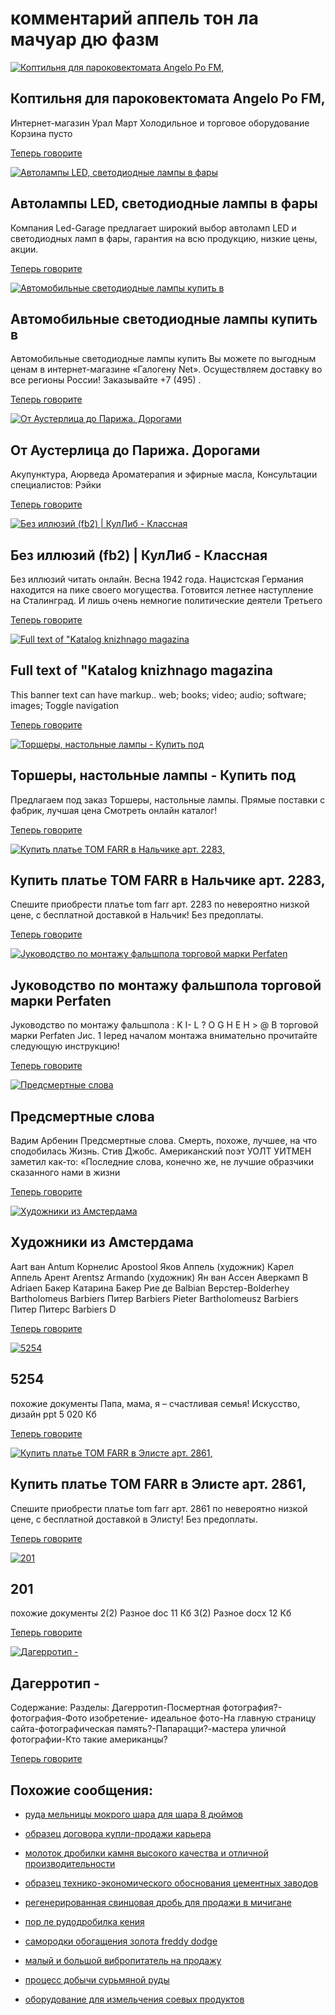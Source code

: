 # комментарий аппель тон ла мачуар дю фазм
<a href="https://mnn.zoosnet.net/LR/Chatpre.aspx?id=MNN94995150&p=https://ateliertankink.nl/" target="_blank">![Коптильня для пароковектомата Angelo Po FM, ](https://github.com/aggregatecrushing/img/raw/main/544.jpg)</a>
## Коптильня для пароковектомата Angelo Po FM, 
Интернет-магазин Урал Март Холодильное и торговое оборудование Корзина пусто
<a href="https://mnn.zoosnet.net/LR/Chatpre.aspx?id=MNN94995150&p=https://ateliertankink.nl/" target="_blank">Теперь говорите</a>
<a href="https://mnn.zoosnet.net/LR/Chatpre.aspx?id=MNN94995150&p=https://ateliertankink.nl/" target="_blank">![Автолампы LED, cветодиодные лампы в фары ](https://github.com/aggregatecrushing/img/raw/main/254.jpg)</a>
## Автолампы LED, cветодиодные лампы в фары 
Компания Led-Garage предлагает широкий выбор автоламп LED и cветодиодных ламп в фары, гарантия на всю продукцию, низкие цены, акции.
<a href="https://mnn.zoosnet.net/LR/Chatpre.aspx?id=MNN94995150&p=https://ateliertankink.nl/" target="_blank">Теперь говорите</a>
<a href="https://mnn.zoosnet.net/LR/Chatpre.aspx?id=MNN94995150&p=https://ateliertankink.nl/" target="_blank">![Автомобильные светодиодные лампы купить в ](https://github.com/aggregatecrushing/img/raw/main/699.jpg)</a>
## Автомобильные светодиодные лампы купить в 
Автомобильные светодиодные лампы купить Вы можете по выгодным ценам в интернет-магазине «Галогену Net». Осуществляем доставку во все регионы России! Заказывайте +7 (495) .
<a href="https://mnn.zoosnet.net/LR/Chatpre.aspx?id=MNN94995150&p=https://ateliertankink.nl/" target="_blank">Теперь говорите</a>
<a href="https://mnn.zoosnet.net/LR/Chatpre.aspx?id=MNN94995150&p=https://ateliertankink.nl/" target="_blank">![От Аустерлица до Парижа. Дорогами ](https://github.com/aggregatecrushing/img/raw/main/349.jpg)</a>
## От Аустерлица до Парижа. Дорогами 
Акупунктура, Аюрведа Ароматерапия и эфирные масла, Консультации специалистов: Рэйки 
<a href="https://mnn.zoosnet.net/LR/Chatpre.aspx?id=MNN94995150&p=https://ateliertankink.nl/" target="_blank">Теперь говорите</a>
<a href="https://mnn.zoosnet.net/LR/Chatpre.aspx?id=MNN94995150&p=https://ateliertankink.nl/" target="_blank">![Без иллюзий (fb2) | КулЛиб - Классная ](https://github.com/aggregatecrushing/img/raw/main/653.jpg)</a>
## Без иллюзий (fb2) | КулЛиб - Классная 
Без иллюзий читать онлайн. Весна 1942 года. Нацистская Германия находится на пике своего могущества. Готовится летнее наступление на Сталинград. И лишь очень немногие политические деятели Третьего
<a href="https://mnn.zoosnet.net/LR/Chatpre.aspx?id=MNN94995150&p=https://ateliertankink.nl/" target="_blank">Теперь говорите</a>
<a href="https://mnn.zoosnet.net/LR/Chatpre.aspx?id=MNN94995150&p=https://ateliertankink.nl/" target="_blank">![Full text of "Katalog knizhnago magazina ](https://github.com/aggregatecrushing/img/raw/main/106.jpg)</a>
## Full text of "Katalog knizhnago magazina 
This banner text can have markup.. web; books; video; audio; software; images; Toggle navigation
<a href="https://mnn.zoosnet.net/LR/Chatpre.aspx?id=MNN94995150&p=https://ateliertankink.nl/" target="_blank">Теперь говорите</a>
<a href="https://mnn.zoosnet.net/LR/Chatpre.aspx?id=MNN94995150&p=https://ateliertankink.nl/" target="_blank">![Торшеры, настольные лампы - Купить под ](https://github.com/aggregatecrushing/img/raw/main/412.jpg)</a>
## Торшеры, настольные лампы - Купить под 
Предлагаем под заказ Торшеры, настольные лампы. Прямые поставки с фабрик, лучшая цена Смотреть онлайн каталог!
<a href="https://mnn.zoosnet.net/LR/Chatpre.aspx?id=MNN94995150&p=https://ateliertankink.nl/" target="_blank">Теперь говорите</a>
<a href="https://mnn.zoosnet.net/LR/Chatpre.aspx?id=MNN94995150&p=https://ateliertankink.nl/" target="_blank">![Купить платье TOM FARR в Нальчике арт. 2283, ](https://github.com/aggregatecrushing/img/raw/main/702.jpg)</a>
## Купить платье TOM FARR в Нальчике арт. 2283, 
Спешите приобрести платье tom farr арт. 2283 по невероятно низкой цене, с бесплатной доставкой в Нальчик! Без предоплаты.
<a href="https://mnn.zoosnet.net/LR/Chatpre.aspx?id=MNN94995150&p=https://ateliertankink.nl/" target="_blank">Теперь говорите</a>
<a href="https://mnn.zoosnet.net/LR/Chatpre.aspx?id=MNN94995150&p=https://ateliertankink.nl/" target="_blank">![Jуководство по монтажу фальшпола торговой марки Perfaten](https://github.com/aggregatecrushing/img/raw/main/139.jpg)</a>
## Jуководство по монтажу фальшпола торговой марки Perfaten
Jуководство по монтажу фальшпола : K I- L ? O G H E H > @ B торговой марки Perfaten Jис. 1 Iеред началом монтажа внимательно прочитайте следующую инструкцию!
<a href="https://mnn.zoosnet.net/LR/Chatpre.aspx?id=MNN94995150&p=https://ateliertankink.nl/" target="_blank">Теперь говорите</a>
<a href="https://mnn.zoosnet.net/LR/Chatpre.aspx?id=MNN94995150&p=https://ateliertankink.nl/" target="_blank">![Предсмертные слова](https://github.com/aggregatecrushing/img/raw/main/351.jpg)</a>
## Предсмертные слова
Вадим Арбенин Предсмертные слова. Смерть, похоже, лучшее, на что сподобилась Жизнь. Стив Джобс. Американский поэт УОЛТ УИТМЕН заметил как-то: «Последние слова, конечно же, не лучшие образчики сказанного нами в жизни 
<a href="https://mnn.zoosnet.net/LR/Chatpre.aspx?id=MNN94995150&p=https://ateliertankink.nl/" target="_blank">Теперь говорите</a>
<a href="https://mnn.zoosnet.net/LR/Chatpre.aspx?id=MNN94995150&p=https://ateliertankink.nl/" target="_blank">![Художники из Амстердама](https://github.com/aggregatecrushing/img/raw/main/656.jpg)</a>
## Художники из Амстердама
Aart ван Antum Корнелис Apostool Яков Аппель (художник) Карел Аппель Арент Arentsz Armando (художник) Ян ван Ассен Аверкамп В Adriaen Бакер Катарина Бакер Рие де Balbian Верстер-Bolderhey Bartholomeus Barbiers Питер Barbiers Pieter Bartholomeusz Barbiers Питер Питерс Barbiers D
<a href="https://mnn.zoosnet.net/LR/Chatpre.aspx?id=MNN94995150&p=https://ateliertankink.nl/" target="_blank">Теперь говорите</a>
<a href="https://mnn.zoosnet.net/LR/Chatpre.aspx?id=MNN94995150&p=https://ateliertankink.nl/" target="_blank">![5254](https://github.com/aggregatecrushing/img/raw/main/48.jpg)</a>
## 5254
похожие документы Папа, мама, я – счастливая семья! Искусство, дизайн ppt 5 020 Кб
<a href="https://mnn.zoosnet.net/LR/Chatpre.aspx?id=MNN94995150&p=https://ateliertankink.nl/" target="_blank">Теперь говорите</a>
<a href="https://mnn.zoosnet.net/LR/Chatpre.aspx?id=MNN94995150&p=https://ateliertankink.nl/" target="_blank">![Купить платье TOM FARR в Элисте арт. 2861, ](https://github.com/aggregatecrushing/img/raw/main/1.jpg)</a>
## Купить платье TOM FARR в Элисте арт. 2861, 
Спешите приобрести платье tom farr арт. 2861 по невероятно низкой цене, с бесплатной доставкой в Элисту! Без предоплаты.
<a href="https://mnn.zoosnet.net/LR/Chatpre.aspx?id=MNN94995150&p=https://ateliertankink.nl/" target="_blank">Теперь говорите</a>
<a href="https://mnn.zoosnet.net/LR/Chatpre.aspx?id=MNN94995150&p=https://ateliertankink.nl/" target="_blank">![201](https://github.com/aggregatecrushing/img/raw/main/260.jpg)</a>
## 201
похожие документы 2(2) Разное doc 11 Кб 3(2) Разное docx 12 Кб
<a href="https://mnn.zoosnet.net/LR/Chatpre.aspx?id=MNN94995150&p=https://ateliertankink.nl/" target="_blank">Теперь говорите</a>
<a href="https://mnn.zoosnet.net/LR/Chatpre.aspx?id=MNN94995150&p=https://ateliertankink.nl/" target="_blank">![Дагерротип - ](https://github.com/aggregatecrushing/img/raw/main/331.jpg)</a>
## Дагерротип - 
Содержание: Разделы: Дагерротип-Посмертная фотография?-фотография-Фото изобретение- идеальное фото-На главную страницу сайта-фотографическая память?-Папарацци?-мастера уличной фотографии-Кто такие американцы?
<a href="https://mnn.zoosnet.net/LR/Chatpre.aspx?id=MNN94995150&p=https://ateliertankink.nl/" target="_blank">Теперь говорите</a>
## Похожие сообщения:
* [руда мельницы мокрого шара для шара 8 дюймов](%D1%80%D1%83%D0%B4%D0%B0%20%D0%BC%D0%B5%D0%BB%D1%8C%D0%BD%D0%B8%D1%86%D1%8B%20%D0%BC%D0%BE%D0%BA%D1%80%D0%BE%D0%B3%D0%BE%20%D1%88%D0%B0%D1%80%D0%B0%20%D0%B4%D0%BB%D1%8F%20%D1%88%D0%B0%D1%80%D0%B0%208%20%D0%B4%D1%8E%D0%B9%D0%BC%D0%BE%D0%B2.md)
* [образец договора купли-продажи карьера](%D0%BE%D0%B1%D1%80%D0%B0%D0%B7%D0%B5%D1%86%20%D0%B4%D0%BE%D0%B3%D0%BE%D0%B2%D0%BE%D1%80%D0%B0%20%D0%BA%D1%83%D0%BF%D0%BB%D0%B8-%D0%BF%D1%80%D0%BE%D0%B4%D0%B0%D0%B6%D0%B8%20%D0%BA%D0%B0%D1%80%D1%8C%D0%B5%D1%80%D0%B0.md)
* [молоток дробилки камня высокого качества и отличной производительности](%D0%BC%D0%BE%D0%BB%D0%BE%D1%82%D0%BE%D0%BA%20%D0%B4%D1%80%D0%BE%D0%B1%D0%B8%D0%BB%D0%BA%D0%B8%20%D0%BA%D0%B0%D0%BC%D0%BD%D1%8F%20%D0%B2%D1%8B%D1%81%D0%BE%D0%BA%D0%BE%D0%B3%D0%BE%20%D0%BA%D0%B0%D1%87%D0%B5%D1%81%D1%82%D0%B2%D0%B0%20%D0%B8%20%D0%BE%D1%82%D0%BB%D0%B8%D1%87%D0%BD%D0%BE%D0%B9%20%D0%BF%D1%80%D0%BE%D0%B8%D0%B7%D0%B2%D0%BE%D0%B4%D0%B8%D1%82%D0%B5%D0%BB%D1%8C%D0%BD%D0%BE%D1%81%D1%82%D0%B8.md)
* [образец технико-экономического обоснования цементных заводов](%D0%BE%D0%B1%D1%80%D0%B0%D0%B7%D0%B5%D1%86%20%D1%82%D0%B5%D1%85%D0%BD%D0%B8%D0%BA%D0%BE-%D1%8D%D0%BA%D0%BE%D0%BD%D0%BE%D0%BC%D0%B8%D1%87%D0%B5%D1%81%D0%BA%D0%BE%D0%B3%D0%BE%20%D0%BE%D0%B1%D0%BE%D1%81%D0%BD%D0%BE%D0%B2%D0%B0%D0%BD%D0%B8%D1%8F%20%D1%86%D0%B5%D0%BC%D0%B5%D0%BD%D1%82%D0%BD%D1%8B%D1%85%20%D0%B7%D0%B0%D0%B2%D0%BE%D0%B4%D0%BE%D0%B2.md)
* [регенерированная свинцовая дробь для продажи в мичигане](%D1%80%D0%B5%D0%B3%D0%B5%D0%BD%D0%B5%D1%80%D0%B8%D1%80%D0%BE%D0%B2%D0%B0%D0%BD%D0%BD%D0%B0%D1%8F%20%D1%81%D0%B2%D0%B8%D0%BD%D1%86%D0%BE%D0%B2%D0%B0%D1%8F%20%D0%B4%D1%80%D0%BE%D0%B1%D1%8C%20%D0%B4%D0%BB%D1%8F%20%D0%BF%D1%80%D0%BE%D0%B4%D0%B0%D0%B6%D0%B8%20%D0%B2%20%D0%BC%D0%B8%D1%87%D0%B8%D0%B3%D0%B0%D0%BD%D0%B5.md)
* [пор ле рудодробилка кения](%D0%BF%D0%BE%D1%80%20%D0%BB%D0%B5%20%D1%80%D1%83%D0%B4%D0%BE%D0%B4%D1%80%D0%BE%D0%B1%D0%B8%D0%BB%D0%BA%D0%B0%20%D0%BA%D0%B5%D0%BD%D0%B8%D1%8F.md)
* [самородки обогащения золота freddy dodge](%D1%81%D0%B0%D0%BC%D0%BE%D1%80%D0%BE%D0%B4%D0%BA%D0%B8%20%D0%BE%D0%B1%D0%BE%D0%B3%D0%B0%D1%89%D0%B5%D0%BD%D0%B8%D1%8F%20%D0%B7%D0%BE%D0%BB%D0%BE%D1%82%D0%B0%20freddy%20dodge.md)
* [малый и большой вибропитатель на продажу](%D0%BC%D0%B0%D0%BB%D1%8B%D0%B9%20%D0%B8%20%D0%B1%D0%BE%D0%BB%D1%8C%D1%88%D0%BE%D0%B9%20%D0%B2%D0%B8%D0%B1%D1%80%D0%BE%D0%BF%D0%B8%D1%82%D0%B0%D1%82%D0%B5%D0%BB%D1%8C%20%D0%BD%D0%B0%20%D0%BF%D1%80%D0%BE%D0%B4%D0%B0%D0%B6%D1%83.md)
* [процесс добычи сурьмяной руды](%D0%BF%D1%80%D0%BE%D1%86%D0%B5%D1%81%D1%81%20%D0%B4%D0%BE%D0%B1%D1%8B%D1%87%D0%B8%20%D1%81%D1%83%D1%80%D1%8C%D0%BC%D1%8F%D0%BD%D0%BE%D0%B9%20%D1%80%D1%83%D0%B4%D1%8B.md)
* [оборудование для измельчения соевых продуктов](%D0%BE%D0%B1%D0%BE%D1%80%D1%83%D0%B4%D0%BE%D0%B2%D0%B0%D0%BD%D0%B8%D0%B5%20%D0%B4%D0%BB%D1%8F%20%D0%B8%D0%B7%D0%BC%D0%B5%D0%BB%D1%8C%D1%87%D0%B5%D0%BD%D0%B8%D1%8F%20%D1%81%D0%BE%D0%B5%D0%B2%D1%8B%D1%85%20%D0%BF%D1%80%D0%BE%D0%B4%D1%83%D0%BA%D1%82%D0%BE%D0%B2.md)
